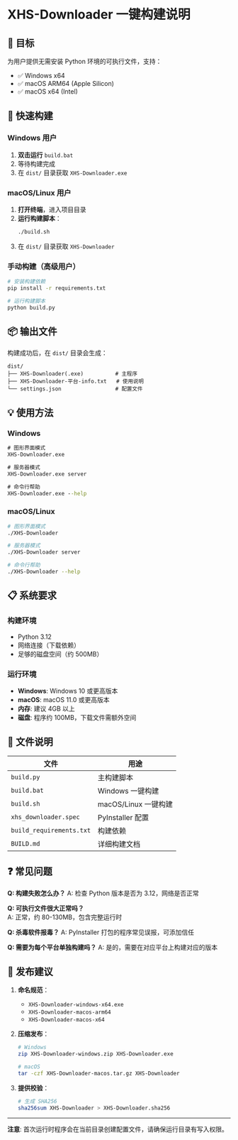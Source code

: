 # XHS-Downloader 一键构建说明

## 🎯 目标

为用户提供无需安装 Python 环境的可执行文件，支持：
- ✅ Windows x64
- ✅ macOS ARM64 (Apple Silicon) 
- ✅ macOS x64 (Intel)

## 🚀 快速构建

### Windows 用户

1. **双击运行** `build.bat`
2. 等待构建完成
3. 在 `dist/` 目录获取 `XHS-Downloader.exe`

### macOS/Linux 用户

1. **打开终端**，进入项目目录
2. **运行构建脚本**：
   ```bash
   ./build.sh
   ```
3. 在 `dist/` 目录获取 `XHS-Downloader`

### 手动构建（高级用户）

```bash
# 安装构建依赖
pip install -r requirements.txt

# 运行构建脚本
python build.py
```

## 📦 输出文件

构建成功后，在 `dist/` 目录会生成：

```
dist/
├── XHS-Downloader(.exe)          # 主程序
├── XHS-Downloader-平台-info.txt   # 使用说明
└── settings.json                 # 配置文件
```

## 💡 使用方法

### Windows
```cmd
# 图形界面模式
XHS-Downloader.exe

# 服务器模式  
XHS-Downloader.exe server

# 命令行帮助
XHS-Downloader.exe --help
```

### macOS/Linux
```bash
# 图形界面模式
./XHS-Downloader

# 服务器模式
./XHS-Downloader server

# 命令行帮助  
./XHS-Downloader --help
```

## 📋 系统要求

### 构建环境
- Python 3.12
- 网络连接（下载依赖）
- 足够的磁盘空间（约 500MB）

### 运行环境
- **Windows**: Windows 10 或更高版本
- **macOS**: macOS 11.0 或更高版本  
- **内存**: 建议 4GB 以上
- **磁盘**: 程序约 100MB，下载文件需额外空间

## 🔧 文件说明

| 文件 | 用途 |
|------|------|
| `build.py` | 主构建脚本 |
| `build.bat` | Windows 一键构建 |
| `build.sh` | macOS/Linux 一键构建 |
| `xhs_downloader.spec` | PyInstaller 配置 |
| `build_requirements.txt` | 构建依赖 |
| `BUILD.md` | 详细构建文档 |

## ❓ 常见问题

**Q: 构建失败怎么办？**
A: 检查 Python 版本是否为 3.12，网络是否正常

**Q: 可执行文件很大正常吗？**  
A: 正常，约 80-130MB，包含完整运行时

**Q: 杀毒软件报毒？**
A: PyInstaller 打包的程序常见误报，可添加信任

**Q: 需要为每个平台单独构建吗？**
A: 是的，需要在对应平台上构建对应的版本

## 🎉 发布建议

1. **命名规范**：
   - `XHS-Downloader-windows-x64.exe`
   - `XHS-Downloader-macos-arm64`
   - `XHS-Downloader-macos-x64`

2. **压缩发布**：
   ```bash
   # Windows
   zip XHS-Downloader-windows.zip XHS-Downloader.exe
   
   # macOS
   tar -czf XHS-Downloader-macos.tar.gz XHS-Downloader
   ```

3. **提供校验**：
   ```bash
   # 生成 SHA256
   sha256sum XHS-Downloader > XHS-Downloader.sha256
   ```

---
**注意**: 首次运行时程序会在当前目录创建配置文件，请确保运行目录有写入权限。